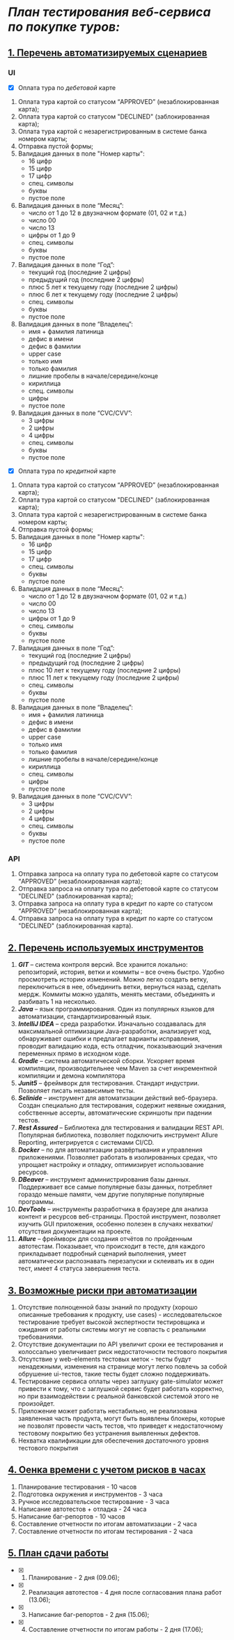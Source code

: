 # _План тестирования веб-сервиса по покупке туров:_

## <u>1. Перечень автоматизируемых сценариев</u>

### UI

- [x] Оплата тура по _дебетовой_ карте

1. Оплата тура картой со статусом “APPROVED” (незаблокированная карта);
2. Оплата тура картой со статусом "DECLINED" (заблокированная карта);
3. Оплата тура картой с незарегистрированным в системе банка номером карты;
4. Отправка пустой формы;
5. Валидация данных в поле "Номер карты":
    - 16 цифр
    - 15 цифр
    - 17 цифр
    - спец. символы
    - буквы
    - пустое поле
6. Валидация данных в поле “Месяц”:
    - число от 1 до 12 в двузначном формате (01, 02 и т.д.)
    - число 00
    - число 13
    - цифры от 1 до 9
    - спец. символы
    - буквы
    - пустое поле
7. Валидация данных в поле “Год”:
    - текущий год (последние 2 цифры)
    - предыдущий год (последние 2 цифры)
    - плюс 5 лет к текущему году (последние 2 цифры)
    - плюс 6 лет к текущему году (последние 2 цифры)
    - спец. символы
    - буквы
    - пустое поле
8. Валидация данных в поле “Владелец”:
    - имя + фамилия латиница
    - дефис в имени
    - дефис в фамилии
    - upper case
    - только имя
    - только фамилия
    - лишние пробелы в начале/середине/конце
    - кириллица
    - спец. символы
    - цифры
    - пустое поле
9. Валидация данных в поле “CVC/CVV”:
    - 3 цифры
    - 2 цифры
    - 4 цифры
    - спец. символы
    - буквы
    - пустое поле

- [x] Оплата тура по _кредитной_ карте

1. Оплата тура картой со статусом “APPROVED” (незаблокированная карта);
2. Оплата тура картой со статусом "DECLINED" (заблокированная карта);
3. Оплата тура картой с незарегистрированным в системе банка номером карты;
4. Отправка пустой формы;
5. Валидация данных в поле "Номер карты":
    - 16 цифр
    - 15 цифр
    - 17 цифр
    - спец. символы
    - буквы
    - пустое поле
6. Валидация данных в поле “Месяц”:
    - число от 1 до 12 в двузначном формате (01, 02 и т.д.)
    - число 00
    - число 13
    - цифры от 1 до 9
    - спец. символы
    - буквы
    - пустое поле
7. Валидация данных в поле “Год”:
    - текущий год (последние 2 цифры)
    - предыдущий год (последние 2 цифры)
    - плюс 10 лет к текущему году (последние 2 цифры)
    - плюс 11 лет к текущему году (последние 2 цифры)
    - спец. символы
    - буквы
    - пустое поле
8. Валидация данных в поле “Владелец”:
    - имя + фамилия латиница
    - дефис в имени
    - дефис в фамилии
    - upper case
    - только имя
    - только фамилия
    - лишние пробелы в начале/середине/конце
    - кириллица
    - спец. символы
    - цифры
    - пустое поле
9. Валидация данных в поле “CVC/CVV”:
    - 3 цифры
    - 2 цифры
    - 4 цифры
    - спец. символы
    - буквы
    - пустое поле

### API

1. Отправка запроса на оплату тура по дебетовой карте со статусом “APPROVED” (незаблокированная карта);
2. Отправка запроса на оплату тура по дебетовой карте со статусом "DECLINED" (заблокированная карта);
3. Отправка запроса на оплату тура в кредит по карте со статусом “APPROVED” (незаблокированная карта);
4. Отправка запроса на оплату тура в кредит по карте со статусом "DECLINED" (заблокированная карта).

## <u>2. Перечень используемых инструментов</u>

1. ***GIT*** – система контроля версий. Все хранится локально: репозиторий, история, ветки и коммиты – все очень быстро.
   Удобно просмотреть историю изменений. Можно легко создать ветку, переключиться в нее, объединить ветки, вернуться
   назад, сделать мердж. Коммиты можно удалять, менять местами, объединять и разбивать 1 на несколько.
2. ***Java*** – язык программирования. Один из популярных языков для автоматизации, стандартизированный язык.
3. ***IntelliJ IDEA*** – среда разработки. Изначально создавалась для максимальной оптимизации Java-разработки,
   анализирует код, обнаруживает ошибки и предлагает варианты исправления, проводит валидацию кода, есть отладчик,
   показывающий значения переменных прямо в исходном коде.
4. ***Gradle*** – система автоматической сборки. Ускоряет время компиляции, производительнее чем Maven за счет
   инкрементной компиляции и демона компилятора
5. ***Junit5*** – фреймворк для тестирования. Стандарт индустрии. Позволяет писать независимые тесты.
6. ***Selinide*** – инструмент для автоматизации действий веб-браузера. Создан специально для тестирования, содержит
   неявные ожидания, собственные ассерты, автоматические скриншоты при падении тестов.
7. ***Rest Assured*** – Библиотека для тестирования и валидации REST API. Популярная библиотека, позволяет подключить
   инструмент Allure Reporting, интегрируется с системами CI/CD.
8. ***Docker*** – по для автоматизации развёртывания и управления приложениями. Позволяет работать в изолированных
   средах, что упрощает настройку и отладку, оптимизирует использование ресурсов.
9. ***DBeaver*** – инструмент администрирования базы данных. Поддерживает все самые популярные базы данных, потребляет
   гораздо меньше памяти, чем другие популярные популярные программы.
10. ***DevTools*** – инструменты разработчика в браузере для анализа контент и ресурсов веб-страницы. Простой
    инструмент, позволяет изучить GUI приложения, особенно полезен в случаях нехватки/отсутствия документации на
    проекте.
11. ***Allure*** – фреймворк для создания отчётов по пройденным автотестам. Показывает, что происходит в тесте, для
    каждого прикладывает подробный сценарий выполнения, умеет автоматически распознавать перезапуски и склеивать их в
    один тест, имеет 4 статуса завершения теста.

## <u> 3. Возможные риски при автоматизации</u>

1. Отсутствие полноценной базы знаний по продукту (хорошо описанные требования к продукту, use cases) -
   исследовательское тестирование требует высокой экспертности тестировщика и ожидания от работы системы могут не
   совпасть с реальными требованиями.
2. Отсутствие документации по API увеличит сроки ее тестирования и колоссально увеличивает риск недостаточности
   тестового покрытия
3. Отсутствие у web-elements тестовых меток - тесты будут ненадежными, изменения на странице могут легко повлечь за
   собой обрушение ui-тестов, такие тесты будет сложно поддерживать.
4. Тестирование сервиса оплаты через заглушку gate-simulator может привести к тому, что с заглушкой сервис будет
   работать корректно, но при взаимодействии с реальной банковской системой этого не произойдет.
5. Приложение может работать нестабильно, не реализована заявленная часть продукта, могут быть выявлены блокеры, которые
   не позволят провести часть тестов, что приведет к недостаточному тестовому покрытию без устранения выявленных
   дефектов.
6. Нехватка квалификации для обеспечения достаточного уровня тестового покрытия

## <u> 4. Оенка времени с учетом рисков в часах</u>

1. Планирование тестирования - 10 часов
2. Подготовка окружения и инструментов - 3 часа
3. Ручное исследовательское тестирование - 3 часа
4. Написание автотестов + отладка - 24 часа
5. Написание баг-репортов - 10 часов
6. Составление отчетности по итогам автоматизации - 2 часа
7. Составление отчетности по итогам тестирования - 2 часа

## <u> 5. План сдачи работы </u>

- [x] 1. Планирование - 2 дня (09.06);
- [x] 2. Реализация автотестов - 4 дня после согласования плана работ (13.06);
- [x] 3. Написание баг-репортов - 2 дня (15.06);
- [x] 4. Составление отчетности по итогам работы - 2 дня (17.06);
